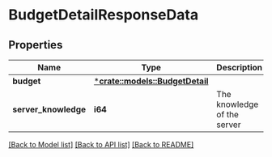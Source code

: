 # BudgetDetailResponseData

## Properties

Name | Type | Description | Notes
------------ | ------------- | ------------- | -------------
**budget** | [***crate::models::BudgetDetail**](BudgetDetail.md) |  | 
**server_knowledge** | **i64** | The knowledge of the server | 

[[Back to Model list]](../README.md#documentation-for-models) [[Back to API list]](../README.md#documentation-for-api-endpoints) [[Back to README]](../README.md)


